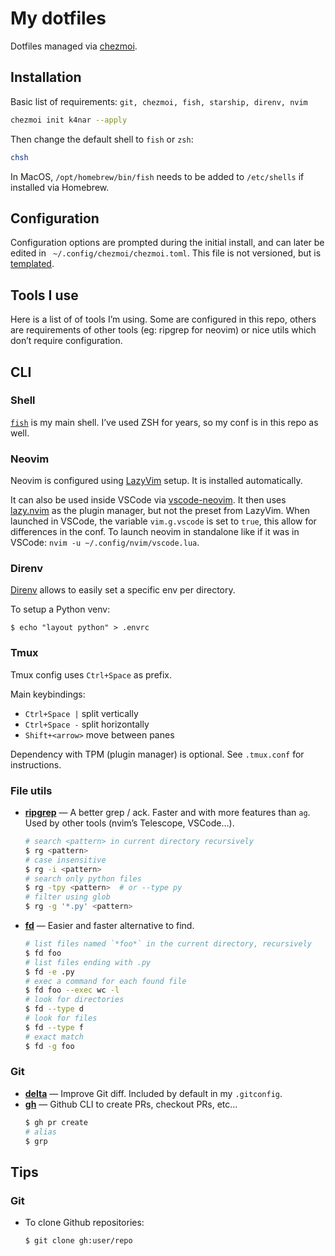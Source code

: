 # My dotfiles

Dotfiles managed via [chezmoi](https://www.chezmoi.io/).

## Installation

Basic list of requirements: `git, chezmoi, fish, starship, direnv, nvim`

```sh
chezmoi init k4nar --apply
```

Then change the default shell to `fish` or `zsh`:
```sh
chsh
```
In MacOS, `/opt/homebrew/bin/fish` needs to be added to `/etc/shells` if installed via Homebrew.

## Configuration

Configuration options are prompted during the initial install, and can later be edited in ` ~/.config/chezmoi/chezmoi.toml`.
This file is not versioned, but is [templated](./.chezmoi.toml.tmpl).

## Tools I use

Here is a list of of tools I’m using. Some are configured in this repo, others are requirements of other tools (eg: ripgrep for neovim) or nice utils which don’t require configuration.

## CLI

### Shell

[`fish`](https://fishshell.com/) is my main shell. I’ve used ZSH for years, so my conf is in this repo as well.

### Neovim

Neovim is configured using [LazyVim](https://www.lazyvim.org/) setup. It is installed automatically.

It can also be used inside VSCode via [vscode-neovim](https://github.com/vscode-neovim/vscode-neovim). It then uses [lazy.nvim](https://github.com/folke/lazy.nvim) as the plugin manager, but not the preset from LazyVim.
When launched in VSCode, the variable `vim.g.vscode` is set to `true`, this allow for differences in the conf.
To launch neovim in standalone like if it was in VSCode: `nvim -u ~/.config/nvim/vscode.lua`.

### Direnv

[Direnv](https://github.com/direnv/direnv) allows to easily set a specific env per directory.

To setup a Python venv:
```
$ echo "layout python" > .envrc
```

### Tmux

Tmux config uses `Ctrl+Space` as prefix.

Main keybindings:
- `Ctrl+Space |` split vertically
- `Ctrl+Space -` split horizontally
- `Shift+<arrow>` move between panes

Dependency with TPM (plugin manager) is optional. See `.tmux.conf` for instructions.

### File utils

- **[ripgrep](https://github.com/BurntSushi/ripgrep)** —
    A better grep / ack. Faster and with more features than `ag`. Used by other tools (nvim’s Telescope, VSCode…).
    ```sh
    # search <pattern> in current directory recursively
    $ rg <pattern>
    # case insensitive
    $ rg -i <pattern>
    # search only python files
    $ rg -tpy <pattern>  # or --type py
    # filter using glob
    $ rg -g '*.py' <pattern>
    ```
- **[fd](https://github.com/sharkdp/fd)** —
    Easier and faster alternative to find.
    ```sh
    # list files named `*foo*` in the current directory, recursively
    $ fd foo
    # list files ending with .py
    $ fd -e .py
    # exec a command for each found file
    $ fd foo --exec wc -l
    # look for directories
    $ fd --type d
    # look for files
    $ fd --type f
    # exact match
    $ fd -g foo
    ```

### Git
- **[delta](https://github.com/dandavison/delta)** —
    Improve Git diff. Included by default in my `.gitconfig`.
- **[gh](https://cli.github.com/)** —
    Github CLI to create PRs, checkout PRs, etc…
    ```sh
    $ gh pr create
    # alias
    $ grp
    ```


## Tips

### Git

- To clone Github repositories:
    ```
    $ git clone gh:user/repo
    ```